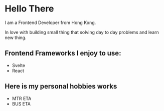 # Hello There

I am a Frontend Developer from Hong Kong.

In love with building small thing that solving day to day problems and learn new thing.

## Frontend Frameworks I enjoy to use:

- Svelte
- React

## Here is my personal hobbies works

- MTR ETA
- BUS ETA

